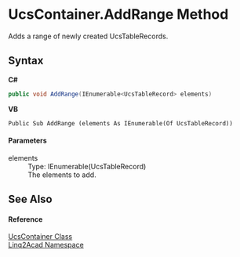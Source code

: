 # UcsContainer.AddRange Method 
 

Adds a range of newly created UcsTableRecords.

## Syntax

**C#**<br />
``` C#
public void AddRange(IEnumerable<UcsTableRecord> elements)
```

**VB**<br />
``` VB
Public Sub AddRange (elements As IEnumerable(Of UcsTableRecord))
```


#### Parameters
<dl><dt>elements</dt><dd>Type: IEnumerable(UcsTableRecord)<br />The elements to add.</dd></dl>

## See Also


#### Reference
<a href="T_Linq2Acad_UcsContainer.md">UcsContainer Class</a><br /><a href="N_Linq2Acad.md">Linq2Acad Namespace</a><br />

